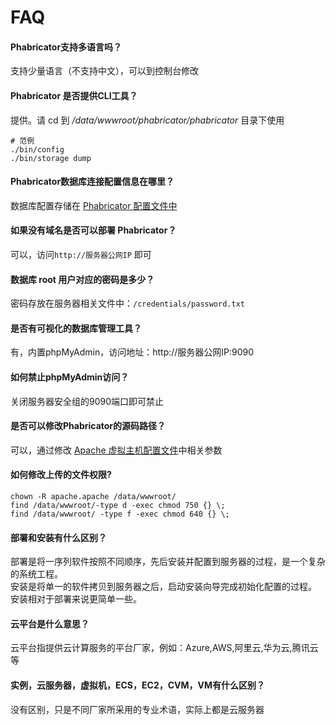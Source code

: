 # FAQ

#### Phabricator支持多语言吗？

支持少量语言（不支持中文），可以到控制台修改

#### Phabricator 是否提供CLI工具？

提供。请 cd 到 */data/wwwroot/phabricator/phabricator* 目录下使用
```
# 范例
./bin/config
./bin/storage dump
```

#### Phabricator数据库连接配置信息在哪里？

数据库配置存储在 [Phabricator 配置文件中](/zh/stack-components.md#phabricator)

#### 如果没有域名是否可以部署 Phabricator？

可以，访问`http://服务器公网IP` 即可

#### 数据库 root 用户对应的密码是多少？

密码存放在服务器相关文件中：`/credentials/password.txt`

#### 是否有可视化的数据库管理工具？

有，内置phpMyAdmin，访问地址：http://服务器公网IP:9090

#### 如何禁止phpMyAdmin访问？

关闭服务器安全组的9090端口即可禁止

#### 是否可以修改Phabricator的源码路径？

可以，通过修改 [Apache 虚拟主机配置文件](/zh/stack-components.md)中相关参数

#### 如何修改上传的文件权限?

```shell
chown -R apache.apache /data/wwwroot/
find /data/wwwroot/-type d -exec chmod 750 {} \;
find /data/wwwroot/ -type f -exec chmod 640 {} \;
```
#### 部署和安装有什么区别？

部署是将一序列软件按照不同顺序，先后安装并配置到服务器的过程，是一个复杂的系统工程。  
安装是将单一的软件拷贝到服务器之后，启动安装向导完成初始化配置的过程。  
安装相对于部署来说更简单一些。 

#### 云平台是什么意思？

云平台指提供云计算服务的平台厂家，例如：Azure,AWS,阿里云,华为云,腾讯云等

#### 实例，云服务器，虚拟机，ECS，EC2，CVM，VM有什么区别？

没有区别，只是不同厂家所采用的专业术语，实际上都是云服务器